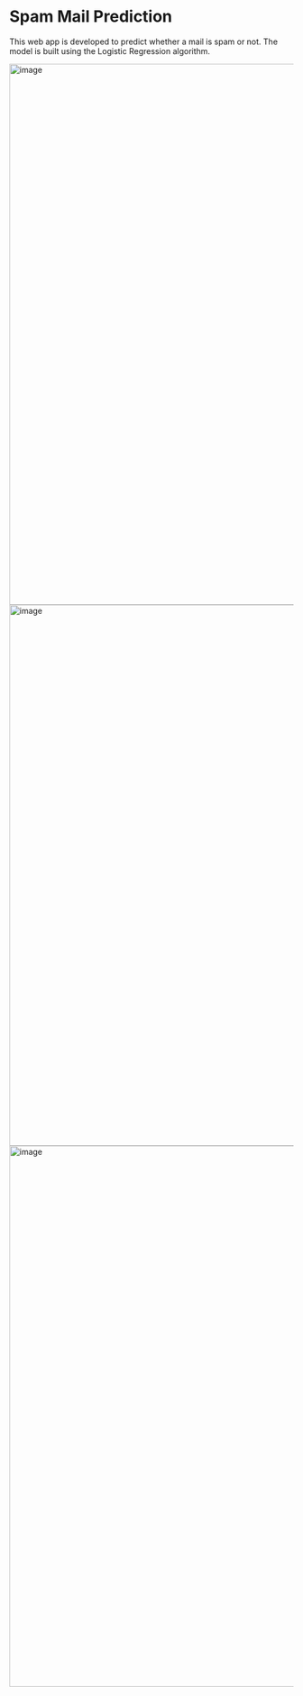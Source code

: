 # Spam Mail Prediction

This web app is developed to predict whether a mail is spam or not. The model is built using the Logistic Regression algorithm.
    
<img width="960" alt="image" src="https://github.com/gokulnpc/Spam-Mail-Prediction/assets/105941681/1ae7221f-77a0-4c29-8b55-b6ed161ef6f0">

<img width="960" alt="image" src="https://github.com/gokulnpc/Spam-Mail-Prediction/assets/105941681/a20a766a-7649-42bd-91f7-a3b88b26fb02">

<img width="960" alt="image" src="https://github.com/gokulnpc/Spam-Mail-Prediction/assets/105941681/ad500ea0-282b-4b52-8b27-eabfcde19e7a">
